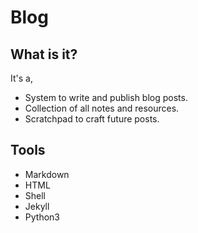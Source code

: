 # Blog

## What is it?
It's a,
- System to write and publish blog posts.
- Collection of all notes and resources.
- Scratchpad to craft future posts.

## Tools
- Markdown
- HTML
- Shell
- Jekyll
- Python3